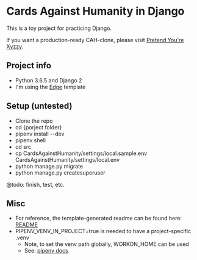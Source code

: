 # Cards Against Humanity in Django

This is a toy project for practicing Django.

If you want a production-ready CAH-clone, please visit [Pretend You're Xyzzy](https://github.com/ajanata/PretendYoureXyzzy).

## Project info
* Python 3.6.5 and Django 2
* I'm using the [Edge](https://github.com/arocks/edge) template

## Setup (untested)
* Clone the repo
* cd {porject folder}
* pipenv install --dev
* pipenv shell
* cd src
* cp CardsAgainstHumanity/settings/local.sample.env CardsAgainstHumanity/settings/local.env
* python manage.py migrate
* python manage.py createsuperuser

@todo: finish, test, etc.

## Misc
* For reference, the template-generated readme can be found here: [README](docs/TEMPLATE-README.md)
* PIPENV_VENV_IN_PROJECT=true is needed to have a project-specific .venv
  * Note, to set the venv path globally, WORKON_HOME can be used
  * See: [pipenv docs](http://pipenv.readthedocs.io/en/latest/advanced/#custom-virtual-environment-location)
